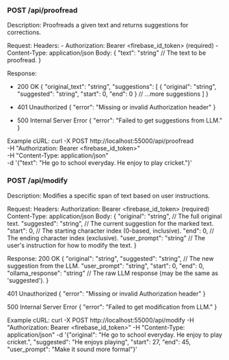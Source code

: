 ### POST /api/proofread

Description:
Proofreads a given text and returns suggestions for corrections.

Request:
    Headers:
    - Authorization: Bearer <firebase_id_token> (required)
    - Content-Type: application/json
    Body:
    {
    "text": "string" // The text to be proofread.
    }

Response:
 - 200 OK
    {
    "original_text": "string",
    "suggestions": [
        {
        "original": "string",
        "suggested": "string",
        "start": 0,
        "end": 0
        }
        // ...more suggestions
    ]
    }

 - 401 Unauthorized
    { "error": "Missing or invalid Authorization header" }

 - 500 Internal Server Error
    { "error": "Failed to get suggestions from LLM." }

Example cURL:
curl -X POST http://localhost:55000/api/proofread \
  -H "Authorization: Bearer <firebase_id_token>" \
  -H "Content-Type: application/json" \
  -d '{"text": "He go to school everyday. He enjoy to play cricket."}'



### POST /api/modify

Description:
Modifies a specific span of text based on user instructions.

Request: 
Headers: Authorization: Bearer <firebase_id_token> (required) 
Content-Type: application/json 
Body: { "original": "string", // The full original text. "suggested": "string", // The current suggestion for the marked text. "start": 0, // The starting character index (0-based, inclusive). "end": 0, // The ending character index (exclusive). "user_prompt": "string" // The user's instruction for how to modify the text. }

Response: 200 OK { "original": "string", "suggested": "string", // The new suggestion from the LLM. "user_prompt": "string", "start": 0, "end": 0, "ollama_response": "string" // The raw LLM response (may be the same as 'suggested'). }

401 Unauthorized { "error": "Missing or invalid Authorization header" }

500 Internal Server Error { "error": "Failed to get modification from LLM." }

Example cURL: curl -X POST http://localhost:55000/api/modify
-H "Authorization: Bearer <firebase_id_token>"
-H "Content-Type: application/json"
-d '{"original": "He go to school everyday. He enjoy to play cricket.", "suggested": "He enjoys playing", "start": 27, "end": 45, "user_prompt": "Make it sound more formal"}'